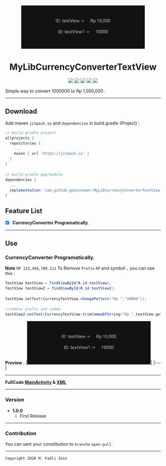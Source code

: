 <p align="center">
  <img src="https://github.com/gzeinnumer/MyLibCurrencyConverterTextView/blob/master/preview/example1_1.jpg" width="400"/>
</p>

<h1 align="center">
    MyLibCurrencyConverterTextView
</h1>

<p align="center">
    <a><img src="https://img.shields.io/badge/Version-1.0.0-brightgreen.svg?style=flat"></a>
    <a><img src="https://img.shields.io/badge/ID-gzeinnumer-blue.svg?style=flat"></a>
    <a><img src="https://img.shields.io/badge/Java-Suport-green?logo=java&style=flat"></a>
    <a><img src="https://img.shields.io/badge/Koltin-Suport-green?logo=kotlin&style=flat"></a>
    <a href="https://github.com/gzeinnumer"><img src="https://img.shields.io/github/followers/gzeinnumer?label=follow&style=social"></a>
    <br>
    <p>Simple way to convert 1000000 to Rp 1,000,000 .</p>
</p>

---
## Download
Add maven `jitpack.io` and `dependencies` in build.gradle (Project) :
```gradle
// build.gradle project
allprojects {
  repositories {
    ...
    maven { url 'https://jitpack.io' }
  }
}

// build.gradle app/module
dependencies {
  ...
  implementation 'com.github.gzeinnumer:MyLibCurrencyConverterTextView:version'
}
```

## Feature List
- [x] **CurrencyConverter Programatically**.

---
## Use

### CurrencyConverter Programatically.

**Note** `RP 123,456,789.111` To Remove `Prefix` `RP` and symbol `,` you can use this :
```java
TextView textView = findViewById(R.id.textView);
TextView textView2 = findViewById(R.id.textView2);

textView.setText(CurrencyTextView.changePattern("Rp ","10000"));

//remove prefix and comma
textView2.setText(CurrencyTextView.trimCommaOfString("Rp ",textView.getText().toString()));
```

**Preview** :
|<img src="https://github.com/gzeinnumer/MyLibCurrencyConverterTextView/blob/master/preview/example1_1.jpg" width="400"/>|
|---|

---

**FullCode [MainActivity](https://github.com/gzeinnumer/MyLibCurrencyConverterTextView/blob/master/app/src/main/java/com/gzeinnumer/mylibcurrencyconvertertextview/MainActivity.java)  & [XML](https://github.com/gzeinnumer/MyLibCurrencyConverterTextView/blob/master/app/src/main/res/layout/activity_main.xml)**

---

### Version
- **1.0.0**
  - First Release

---

### Contribution
You can sent your constibution to `branche` `open-pull`.

---

```
Copyright 2020 M. Fadli Zein
```
